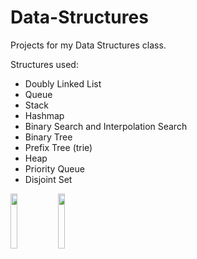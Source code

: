 # Data-Structures
Projects for my Data Structures class.

Structures used: 
* Doubly Linked List
* Queue
* Stack
* Hashmap
* Binary Search and Interpolation Search
* Binary Tree
* Prefix Tree (trie)
* Heap
* Priority Queue
* Disjoint Set

<img src="https://imgur.com/QnGKNXy.jpeg" width="15%"><img src="https://imgur.com/rW4tnAx.jpeg" width="15%">

